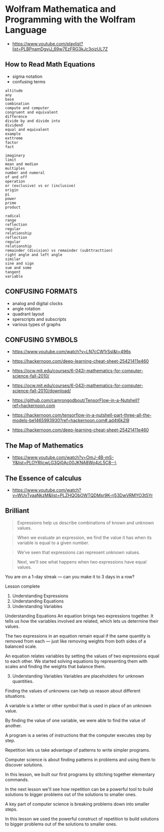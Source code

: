 # Wolfram Mathematica and Programming with the Wolfram Language
* https://www.youtube.com/playlist?list=PLBPnamDgyiJ_69w7EzFRG3kJc3ojzUL7Z


## How to Read Math Equations

* sigma notation
* confusing terms

```
altitude
any
base
combination
compute and computer
congruent and equivalent
difference
divide by and divide into
dividend
equal and equivalent
example
exttreme
factor
fact
```
```
imaginary
limit
mean and median
multiples
number and numeral
of and off
operation
or (exclusive) vs or (inclusive)
origin
pi
power
prime
product
```

```
radical
range
reflection
regular
relationship
reflection
regular
relationship
remainder (division) vs remainder (subttracttion)
right angle and left angle
similar
sine and sign
sum and some
tangent
variable
```

## CONFUSING FORMATS
* analog and digital clocks
* angle rotation
* quadrant layout
* sperscripts and subscripts
* various types of graphs


## CONFUSING SYMBOLS


* https://www.youtube.com/watch?v=LN7cCW1rSsI&t=496s
* https://hackernoon.com/deep-learning-cheat-sheet-25421411e460
* https://ocw.mit.edu/courses/6-042j-mathematics-for-computer-science-fall-2010/
* https://ocw.mit.edu/courses/6-042j-mathematics-for-computer-science-fall-2010/download/


* https://github.com/camrongodbout/TensorFlow-in-a-Nutshell?ref=hackernoon.com
* https://hackernoon.com/tensorflow-in-a-nutshell-part-three-all-the-models-be1465993930?ref=hackernoon.com#.ad4t6k2l9
* https://hackernoon.com/deep-learning-cheat-sheet-25421411e460

## The Map of Mathematics
* https://www.youtube.com/watch?v=OmJ-4B-mS-Y&list=PLOYRlicwLG3Qj0Ac00JKNA8Wo4zL5C8--\


## The Essence of calculus
* https://www.youtube.com/watch?v=WUvTyaaNkzM&list=PLZHQObOWTQDMsr9K-rj53DwVRMYO3t5Yr

## Brilliant
> Expressions help us describe combinations of known and unknown values.

> When we evaluate an expression, we find the value it has when its variable is equal to a given number.

> We’ve seen that expressions can represent unknown values.

> Next, we’ll see what happens when two expressions have equal values.


You are on a 1-day streak — can you make it to 3 days in a row?

Lesson complete
1. Understanding Expressions
2. Understanding Equations
3. Understanding Variables

Understanding Equations
An equation brings two expressions together. It tells us how the variables involved are related, which lets us determine their values.


The two expressions in an equation remain equal if the same quantity is removed from each — just like removing weights from both sides of a balanced scale.

An equation relates variables by setting the values of two expressions equal to each other. We started solving equations by representing them with scales and finding the weights that balance them.

3. Understanding Variables
Variables are placeholders for unknown quantities.


Finding the values of unknowns can help us reason about different situations.


A variable is a letter or other symbol that is used in place of an unknown value.

By finding the value of one variable, we were able to find the value of another.


A program is a series of instructions that the computer executes step by step.

Repetition lets us take advantage of patterns to write simpler programs.

Computer science is about finding patterns in problems and using them to discover solutions.

In this lesson, we built our first programs by stitching together elementary commands.

In the next lesson we'll see how repetition can be a powerful tool to build solutions to bigger problems out of the solutions to smaller ones.


A key part of computer science is breaking problems down into smaller steps.

In this lesson we used the powerful construct of repetition to build solutions to bigger problems out of the solutions to smaller ones.

